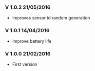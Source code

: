### V 1.0.2 21/05/2016
 - Improves sensor id random generation

### V 1.0.1 14/04/2016
 - Improve battery life

### V 1.0.0 21/02/2016
 - First version
